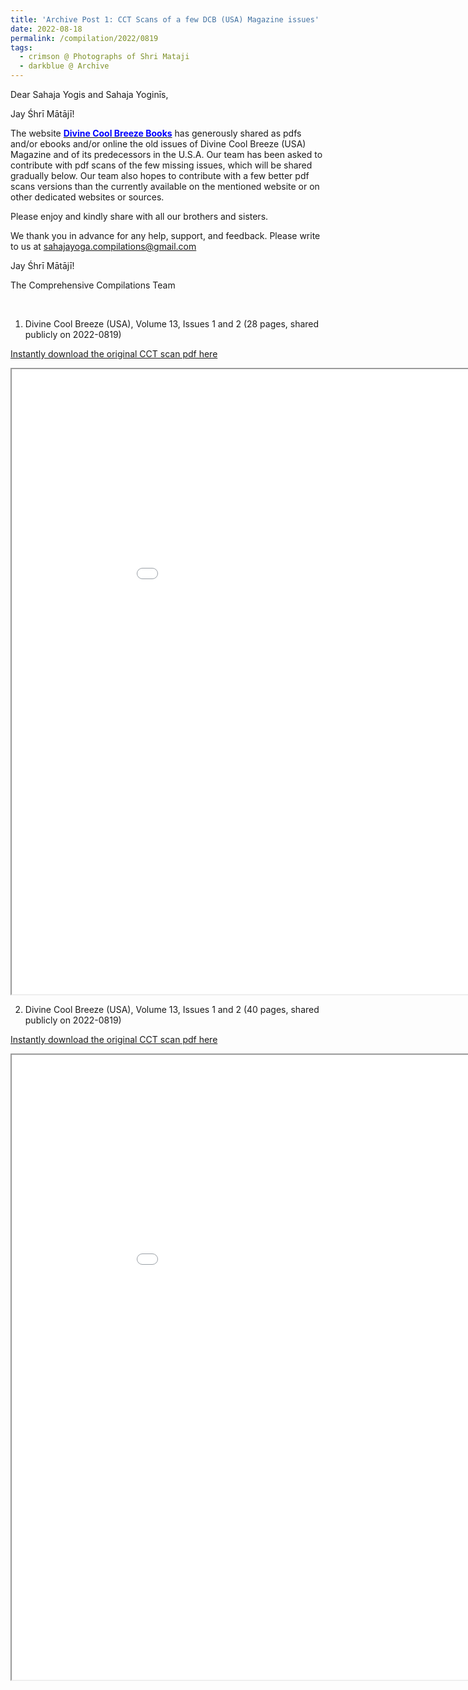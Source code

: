 ```yaml
---
title: 'Archive Post 1: CCT Scans of a few DCB (USA) Magazine issues'
date: 2022-08-18
permalink: /compilation/2022/0819
tags:
  - crimson @ Photographs of Shri Mataji
  - darkblue @ Archive
---
```


Dear Sahaja Yogis and Sahaja Yoginīs,

Jay Śhrī Mātājī!

The website <a href="https://www.divinecoolbreeze.com/collection/magazines"> <font color="blue"><b>Divine Cool Breeze Books</b></font></a> has generously shared as pdfs and/or ebooks and/or online the old issues of Divine Cool Breeze (USA) Magazine and of its predecessors in the U.S.A. Our team has been asked to contribute with pdf scans of the few missing issues, which will be shared gradually below. Our team also hopes to contribute with a few better pdf scans versions than the currently available on the mentioned website or on other dedicated websites or sources. 

Please enjoy and kindly share with all our brothers and sisters.

We thank you in advance for any help, support, and feedback. Please write to us at sahajayoga.compilations@gmail.com

Jay Śhrī Mātājī!

The Comprehensive Compilations Team

<br>

1. Divine Cool Breeze (USA), Volume 13, Issues 1 and 2 (28 pages, shared publicly on 2022-0819)

[Instantly download the original CCT scan pdf here](https://bit.ly/3pu4xwO)

<iframe src="/pdf/?usedownload=true#/files/DCB_13-1-2-compressed_CCT_Scans_Collection.pdf" width="1000px" height="1000px"></iframe>

<br>

2. Divine Cool Breeze (USA), Volume 13, Issues 1 and 2 (40 pages, shared publicly on 2022-0819)

[Instantly download the original CCT scan pdf here](https://bit.ly/3Civprf)

<iframe src="/pdf/?usedownload=true#/files/DCB_13-1-2-compressed_CCT_Scans_Collection.pdf" width="1000px" height="1000px"></iframe>